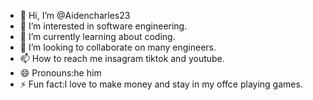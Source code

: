 - 👋 Hi, I’m @Aidencharles23
- 👀 I’m interested in software engineering.
- 🌱 I’m currently learning about coding.
- 💞️ I’m looking to collaborate on many engineers.
- 📫 How to reach me insagram tiktok and youtube.
- 😄 Pronouns:he him
- ⚡ Fun fact:I love to make money and stay in my offce playing games.

<!---
Aidencharles23/Aidencharles23 is a ✨ special ✨ repository because its `README.md` (this file) appears on your GitHub profile.
You can click the Preview link to take a look at your changes.
--->
